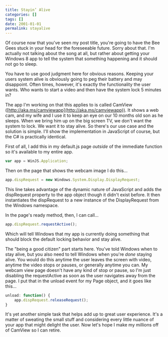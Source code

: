 ```yaml
---
title: Stayin’ Alive
categories: []
tags: []
date: 2001-01-01
permalink: stayalive
---
```


Of course now that you&#39;ve seen my post title, you&#39;re going to have the Bee Gees stuck in your head for the foreseeable future. Sorry about that. I&#39;m actually not talking about the song at all, but rather about getting your Windows 8 app to tell the system that something happening and it should not go to sleep.
<!-- xmore -->

You have to use good judgment here for obvious reasons. Keeping your users system alive is obviously going to peg their battery and may disappoint. Often times, however, it&#39;s exactly the functionality the user wants. Who wants to start a video and then have the system lock 5 minutes in?

The app I&#39;m working on that this applies to is called CamView ([http://aka.ms/camviewapp](http://aka.ms/camviewapp)). It shows a web cam, and my wife and I use it to keep an eye on our 10 months old son as he sleeps. When we bring him up on the big screen TV, we don&#39;t want the system to lock. We want it to stay alive. So there&#39;s our use case and the solution is simple. I&#39;ll show the implementation in JavaScript of course, but the C# is practically identical.

First of all, I add this in my default.js page _outside_ of the immediate function so it&#39;s available to my entire app.

``` js
var app = WinJS.Application;
```

Then on the page that shows the webcam image I do this...

``` js
app.dispRequest = new Windows.System.Display.DisplayRequest;
```

This line takes advantage of the dynamic nature of JavaScript and adds the dispRequest property to the app object though it didn&#39;t exist before. It then instantiates the dispRequest to a new instance of the DisplayRequest from the Windows namespace.

In the page&#39;s ready method, then, I can call...

``` js
app.dispRequest.requestActive();
```

Which will tell Windows that my app is currently doing something that should block the default locking behavior and stay alive.

The "being a good citizen" part starts here. You&#39;ve told Windows when to stay alive, but you also need to tell Windows when you&#39;re _done_ staying alive. You would do this anytime the user leaves the screen with video, anytime the video stops or pauses, or generally anytime you can. My webcam view page doesn&#39;t have any kind of stop or pause, so I&#39;m just disabling the requestActive as soon as the user navigates away from the page. I put that in the unload event for my Page object, and it goes like this...

``` js
unload: function() {
    app.dispRequest.releaseRequest();
}
```

It&#39;s yet another simple task that helps add up to great user experience. It&#39;s a matter of sweating the small stuff and considering every little nuance of your app that might delight the user. Now let&#39;s hope I make my millions off of CamView so I can retire.